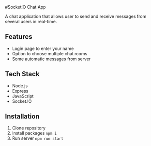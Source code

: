 #SocketIO Chat App

A chat application that allows user to send and receive messages from several users in real-time. 

## Features

- Login page to enter your name
- Option to choose multiple chat rooms
- Some automatic messages from server

## Tech Stack

- Node.js
- Express
- JavaScript
- Socket.IO

## Installation

1. Clone repository
2. Install packages `npm i`
3. Run server `npm run start`
